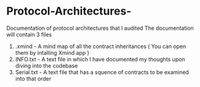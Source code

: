 # Protocol-Architectures-
Documentation of protocol architectures that I audited 
The documentation will contain 3 files 
1. .xmind - A mind map of all the contract inheritances ( You can open them by intalling Xmind app )
2. INFO.txt - A text file in which I have documented my thoughts upon diving into the codebase
3. Serial.txt - A text file that has a squence of contracts to be examined into that order 

